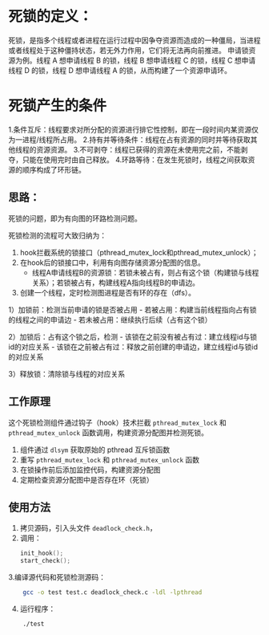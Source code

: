 # 死锁的定义：
死锁，是指多个线程或者进程在运行过程中因争夺资源而造成的一种僵局，当进程或者线程处于这种僵持状态，若无外力作用，它们将无法再向前推进。
申请锁资源为例。线程 A 想申请线程 B 的锁，线程 B 想申请线程 C 的锁，线程 C 想申请线程 D 的锁，线程 D 想申请线程 A 的锁，从而构建了一个资源申请环。
# 死锁产生的条件
1.条件互斥：线程要求对所分配的资源进行排它性控制，即在一段时间内某资源仅为一进程/线程所占用。
2.持有并等待条件：线程在占有资源的同时并等待获取其他线程的资源资源。
3.不可剥夺：线程已获得的资源在未使用完之前，不能剥夺，只能在使用完时由自己释放。
4.环路等待：在发生死锁时，线程之间获取资源的顺序构成了环形链。

## 思路：
死锁的问题，即为有向图的环路检测问题。

死锁检测的流程可大致归纳为：
1. hook拦截系统的锁接口（pthread_mutex_lock和pthread_mutex_unlock）；
2. 在hook后的锁接口中，利用有向图存储资源分配图的信息。
    - 线程A申请线程B的资源锁：若锁未被占有，则占有这个锁（构建锁与线程关系）；若锁被占有，构建线程A指向线程B的申请边。
3. 创建一个线程，定时检测图进程是否有环的存在（dfs）。

1）加锁前：检测当前申请的锁是否被占用
    - 若被占用：构建当前线程指向占有锁的线程之间的申请边
    - 若未被占用：继续执行后续（占有这个锁）

2）加锁后：占有这个锁之后，检测
    - 该锁在之前没有被占有过：建立线程id与锁id的对应关系
    - 该锁在之前被占有过：释放之前创建的申请边，建立线程id与锁id的对应关系

3）释放锁：清除锁与线程的对应关系


## 工作原理
这个死锁检测组件通过钩子（hook）技术拦截 `pthread_mutex_lock` 和 `pthread_mutex_unlock` 函数调用，构建资源分配图并检测死锁。
1. 组件通过 `dlsym` 获取原始的 pthread 互斥锁函数
2. 重写 `pthread_mutex_lock` 和 `pthread_mutex_unlock` 函数
3. 在锁操作前后添加监控代码，构建资源分配图
4. 定期检查资源分配图中是否存在环（死锁）


## 使用方法
1. 拷贝源码，引入头文件 `deadlock_check.h`，
2. 调用：
    ```c
    init_hook();
    start_check();
    ```
3.编译源代码和死锁检测源码：
```bash
    gcc -o test test.c deadlock_check.c -ldl -lpthread
```
4. 运行程序：
```bash
    ./test
```





